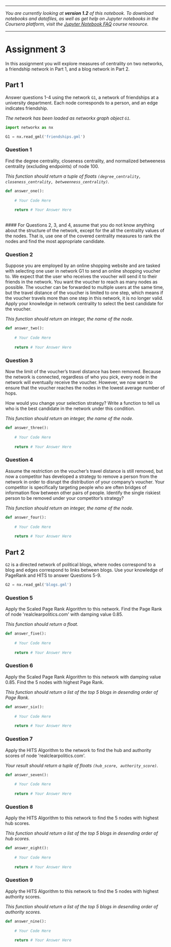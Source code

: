 
---

_You are currently looking at **version 1.2** of this notebook. To download notebooks and datafiles, as well as get help on Jupyter notebooks in the Coursera platform, visit the [Jupyter Notebook FAQ](https://www.coursera.org/learn/python-social-network-analysis/resources/yPcBs) course resource._

---

# Assignment 3

In this assignment you will explore measures of centrality on two networks, a friendship network in Part 1, and a blog network in Part 2.

## Part 1

Answer questions 1-4 using the network `G1`, a network of friendships at a university department. Each node corresponds to a person, and an edge indicates friendship. 

*The network has been loaded as networkx graph object `G1`.*


```python
import networkx as nx

G1 = nx.read_gml('friendships.gml')
```

### Question 1

Find the degree centrality, closeness centrality, and normalized betweeness centrality (excluding endpoints) of node 100.

*This function should return a tuple of floats `(degree_centrality, closeness_centrality, betweenness_centrality)`.*


```python
def answer_one():
        
    # Your Code Here
    
    return # Your Answer Here
```

<br>
#### For Questions 2, 3, and 4, assume that you do not know anything about the structure of the network, except for the all the centrality values of the nodes. That is, use one of the covered centrality measures to rank the nodes and find the most appropriate candidate.
<br>

### Question 2

Suppose you are employed by an online shopping website and are tasked with selecting one user in network G1 to send an online shopping voucher to. We expect that the user who receives the voucher will send it to their friends in the network.  You want the voucher to reach as many nodes as possible. The voucher can be forwarded to multiple users at the same time, but the travel distance of the voucher is limited to one step, which means if the voucher travels more than one step in this network, it is no longer valid. Apply your knowledge in network centrality to select the best candidate for the voucher. 

*This function should return an integer, the name of the node.*


```python
def answer_two():
        
    # Your Code Here
    
    return # Your Answer Here
```

### Question 3

Now the limit of the voucher’s travel distance has been removed. Because the network is connected, regardless of who you pick, every node in the network will eventually receive the voucher. However, we now want to ensure that the voucher reaches the nodes in the lowest average number of hops.

How would you change your selection strategy? Write a function to tell us who is the best candidate in the network under this condition.

*This function should return an integer, the name of the node.*


```python
def answer_three():
        
    # Your Code Here
    
    return # Your Answer Here
```

### Question 4

Assume the restriction on the voucher’s travel distance is still removed, but now a competitor has developed a strategy to remove a person from the network in order to disrupt the distribution of your company’s voucher. Your competitor is specifically targeting people who are often bridges of information flow between other pairs of people. Identify the single riskiest person to be removed under your competitor’s strategy?

*This function should return an integer, the name of the node.*


```python
def answer_four():
        
    # Your Code Here
    
    return # Your Answer Here
```

## Part 2

`G2` is a directed network of political blogs, where nodes correspond to a blog and edges correspond to links between blogs. Use your knowledge of PageRank and HITS to answer Questions 5-9.


```python
G2 = nx.read_gml('blogs.gml')
```

### Question 5

Apply the Scaled Page Rank Algorithm to this network. Find the Page Rank of node 'realclearpolitics.com' with damping value 0.85.

*This function should return a float.*


```python
def answer_five():
        
    # Your Code Here
    
    return # Your Answer Here
```

### Question 6

Apply the Scaled Page Rank Algorithm to this network with damping value 0.85. Find the 5 nodes with highest Page Rank. 

*This function should return a list of the top 5 blogs in desending order of Page Rank.*


```python
def answer_six():
        
    # Your Code Here
    
    return # Your Answer Here
```

### Question 7

Apply the HITS Algorithm to the network to find the hub and authority scores of node 'realclearpolitics.com'. 

*Your result should return a tuple of floats `(hub_score, authority_score)`.*


```python
def answer_seven():
        
    # Your Code Here
    
    return # Your Answer Here
```

### Question 8 

Apply the HITS Algorithm to this network to find the 5 nodes with highest hub scores.

*This function should return a list of the top 5 blogs in desending order of hub scores.*


```python
def answer_eight():
        
    # Your Code Here
    
    return # Your Answer Here
```

### Question 9 

Apply the HITS Algorithm to this network to find the 5 nodes with highest authority scores.

*This function should return a list of the top 5 blogs in desending order of authority scores.*


```python
def answer_nine():
        
    # Your Code Here
    
    return # Your Answer Here
```
